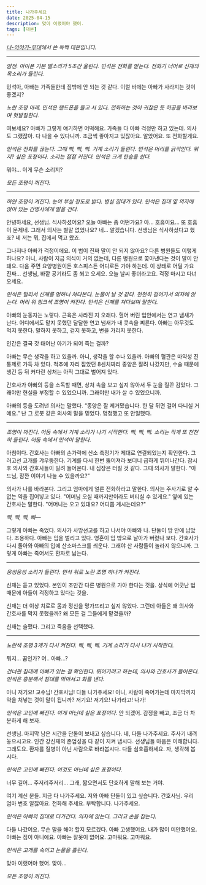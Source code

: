 ```yaml
---
title: 나가주세요
date: 2025-04-15
description: 맞아 이랬어야 했어.
tags: [대본]
---
```


*[나-이야기-무대](https://jagunbae.com/naimu/)에서 쓴 독백 대본입니다.*

---

*암전. 아이폰 기본 벨소리가 5초간 울린다. 민석은 전화를 받는다. 전화기 너머로 신재의 목소리가 들린다.*

민석아, 아빠는 가족들한테 짐밖에 안 되는 것 같다. 이럴 바에는 아빠가 사라지는 것이 좋겠지?

*노란 조명 아래. 민석은 핸드폰을 들고 서 있다. 전화하는 것이 귀찮은 듯 허공을 바라보며 헛발질한다.*

여보세요? 아빠가 그렇게 얘기하면 어떡해요. 가족들 다 아빠 걱정만 하고 있는데. 의사도 그랬잖아. 다 나을 수 있다니까. 조금씩 좋아지고 있잖아요. 알았어요. 또 전화할게요.

*민석은 전화를 끊는다. 그때 삑, 삑, 삑. 기계 소리가 들린다. 민석은 머리를 긁적인다. 뭐지? 싶은 표정이다. 소리는 점점 커진다. 민석은 크게 한숨을 쉰다.*

뭐야… 이게 무슨 소리지?

*모든 조명이 꺼진다.*

---

*하얀 조명이 켜진다. 눈이 부실 정도로 밝다. 병실 침대가 있다. 민석은 침대 옆 의자에 앉아 있는 간병사에게 말을 건다.*

안녕하세요, 선생님. 식사하셨어요? 오늘 아빠는 좀 어떤가요? 아… 호흡이요… 또 호흡이 문제네. 그래서 의사는 별말 없었나요? 네… 알겠습니다. 선생님은 식사하셨다고 했죠? 네 저는 뭐, 집에서 먹고 왔죠.

그나저나 아빠가 걱정이에요. 이 법이 진짜 말이 안 되지 않아요? 다른 병원들도 이렇게 하나요? 아니, 사람이 지금 의식이 거의 없는데, 다른 병원으로 쫓아낸다는 것이 말이 안 돼요. 다음 주면 요양병원이든 호스피스든 어디로든 가야 하는데. 이 상태로 어딜 가요 진짜… 선생님, 바깥 공기라도 좀 쐬고 오세요. 오늘 날씨 좋더라고요. 걱정 마시고 다녀오세요.

*민석은 멀리서 신재를 멍하니 쳐다본다. 눈물이 날 것 같다. 천천히 걸어가서 의자에 앉는다. 머리 위 핑크색 조명이 켜진다. 민석은 신재를 쳐다보며 말한다.*

아빠의 눈동자는 노랗다. 근육은 사라진 지 오래다. 헐어 버린 입안에서는 연고 냄새가 난다. 어디에서도 맡지 못했던 달달한 연고 냄새가 내 콧속을 찌른다. 아빠는 아무것도 먹지 못한다. 말하지 못하고, 걷지 못하고, 변을 가리지 못한다.

인간은 결국 갓 태어난 아기가 되어 죽는 걸까?

아빠는 무슨 생각을 하고 있을까. 아니, 생각을 할 수나 있을까. 아빠의 혈관은 마약성 진통제로 가득 차 있다. 척추에 자리 잡았던 8센치짜리 종양은 잘려 나갔지만, 수술 때문에 생긴 등 뒤 커다란 상처는 아직 그대로 벌어져 있다.

간호사가 아빠의 등을 소독할 때면, 상처 속을 보고 싶지 않아서 두 눈을 질끈 감았다. 그래야만 현실을 부정할 수 있었으니까. 그래야만 내가 살 수 있었으니까.

아빠의 등을 도려낸 의사는 말했다. “종양은 잘 제거됐습니다. 한 달 뒤면 걸어 다니실 거예요.” 난 그 로봇 같은 의사의 말을 믿었다. 멍청했고 또 안일했다.

---

*조명이 꺼진다. 어둠 속에서 기계 소리가 나기 시작한다. 삑, 삑, 삑. 소리는 작게 또 천천히 들린다. 어둠 속에서 민석이 말한다.*

아침이다. 간호사는 아빠의 손가락에 산소 측정기가 제대로 연결되었는지 확인한다. 그러고선 고개를 갸우뚱한다. 기계를 다시 한번 뚫어져라 보더니 급하게 뛰어나간다. 잠시 후 의사와 간호사들이 밀려 들어온다. 내 심장은 터질 것 같다. 그때 의사가 말한다. "아드님, 잠깐 이야기 나눌 수 있을까요?"

의사가 나를 바라본다. 그리고 엄마에게 얼른 전화하라고 말한다. 의사는 주사기로 알 수 없는 약을 집어넣고 있다. "어머님 오실 때까지만이라도 버티실 수 있게요." 옆에 있는 간호사는 말한다. "어머니는 오고 있대요? 어디쯤 계시는데요?"

*삑, 삑, 삑, 삐––*

그렇게 아빠는 죽었다. 의사가 사망선고를 하고 나서야 아빠와 나. 단둘이 방 안에 남았다. 조용하다. 아빠는 입을 벌리고 있다. 영혼이 입 밖으로 날아가 버렸나 보다. 간호사가 다시 돌아와 아빠의 입에 산소마스크를 씌운다. 그래야 산 사람들이 놀라지 않으니까. 그렇게 아빠는 죽어서도 환자로 남는다.

---

*웅성웅성 소리가 들린다. 민석 위로 노란 조명 하나가 켜진다.*

신재는 듣고 있었다. 본인이 조만간 다른 병원으로 가야 한다는 것을. 상식에 어긋난 법 때문에 아들이 걱정하고 있다는 것을.

신재는 더 이상 치료로 몸과 정신을 망가뜨리고 싶지 않았다.
그런데 아들은 왜 의사와 간호사를 막지 못했을까?
왜 모든 걸 그들에게 맡겼을까?

신재는 슬펐다.
그리고 죽음을 선택했다.

---

*노란색 조명 3개가 다시 켜진다. 삑, 삑, 삑. 기계 소리가 다시 나기 시작한다.*

뭐지… 꿈인가? 어.. 아빠…?

*건너편 침대에 아빠가 있는 걸 확인한다. 뛰어가려고 하는데, 의사와 간호사가 들어온다. 민석은 흥분해서 침대를 막아서고 화를 낸다.*

아니 저기요! 교수님! 간호사님! 다들 나가주세요! 아니, 사람이 죽어가는데 마지막까지 약을 처넣는 것이 말이 됩니까? 저기요! 저기요! 나가라고! 나가!

*민석은 고민에 빠진다. 이게 아닌데 싶은 표정이다.*
안 되겠어. 감정을 빼고, 조금 더 차분하게 해 보자.

선생님. 마지막 남은 시간을 단둘이 보내고 싶습니다. 네, 다들 나가주세요. 주사기 내려놓으시고요. 인간 강신재의 존엄성을 다 같이 지켜 냅시다. 선생님들 마음은 이해합니다. 그래도요. 환자를 질병이 아닌 사람으로 바라봅시다. 다들 심호흡하세요. 자, 생각해 봅시다.

*민석은 고민에 빠진다. 이것도 아닌데 싶은 표정이다.*

너무 길어… 주저리주저리… 그래, 짧으면서도 단호하게 말해 보는 거야.

여기 계신 분들. 지금 다 나가주세요. 저와 아빠 단둘이 있고 싶습니다. 간호사님. 우리 엄마 번호 알잖아요. 전화해 주세요. 부탁합니다. 나가주세요.

*민석은 아빠의 침대로 다가간다. 의자에 앉는다. 그리고 손을 잡는다.*

다들 나갔어요. 무슨 말을 해야 할지 모르겠다. 아빠 고생했어요. 내가 많이 미안했어요. 아빠는 짐이 아니에요. 아빠는 잘못이 없어요. 고마워요. 고마워요.

*민석은 고개를 숙이고 눈물을 흘린다.*

맞아 이랬어야 했어.
맞아…

*모든 조명이 꺼진다.*